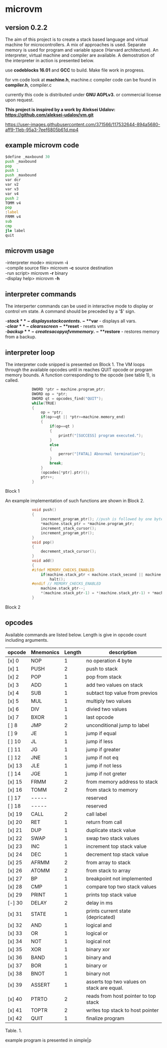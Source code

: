 # microvm
## version 0.2.2
The aim of this project is to create a stack based language and virtual machine for microcontrollers. A mix of approaches is used. 
Separate memory is used for program and variable space (Harvard architecture). An interpreter, virtual machine and compiler are available. A demostration of the interpreter in action is presented below.

use **codeblocks 16.01**  and **GCC** to build.  Make file work in progress.

for vm code look at **machine.h**, machine.c
compiler code can be found in **compiler.h**, compiler.c

currently this code is distributed under **GNU AGPLv3.** or commercial license upon request.

**This project is inspired by a work by Aleksei Udalov: https://github.com/aleksei-udalov/vm.git**


https://user-images.githubusercontent.com/371566/117532644-894a5680-aff9-11eb-95a3-7eef6805b61d.mp4

## example microvm code
```asm
$define _maxbound 30
push _maxbound
pop
push 1
push _maxbound
var dcr
var v2
var v3
var v4
push 2
TOMM v4
pop
:label
FRMM v4
sub
cmp
jle label
quit

```
## microvm usage

-interpreter mode>    microvm **-i**              
-compile source file> microvm **-c** source destination             
-run script>          microvm **-r**  binary              
-display help>        microvm **-h**                        
            
## interpreter commands
The interperter commands can be used in interactive mode to display or control vm state. A command should be preceded by a '$' sign.

-**$stack**      - displays stack contents.     
-**$var**        - displays all vars.           
-**$clear**      - clears screen    
-**$reset**      - resets vm        
-**$backup**     - creates a copy of vm memory.                         
-**$restore**       - restores memory from a backup.           


## interpreter loop
The interpreter code snipped is presented on Block 1. The VM loops through the available opcodes until in reaches QUIT opcode or program memory bounds. A function corresponding to the opcode (see table 1), is called.
```C
            DWORD *ptr = machine.program_ptr;
            DWORD op = *ptr;
            DWORD qt = opcodes_find("QUIT");
            while(TRUE)
            {
                op = *ptr;         
                if(op>=qt || *ptr>=machine.memory_end)
                {
                    if(op==qt )
                    {
                        printf("[SUCCESS] program executed.");
                    }
                    else
                    {
                        perror("[FATAL] Abnormal termination");
                    }
                    break;
                }
                (opcodes[*ptr].ptr)();
                ptr++;
            }
```
Block 1

An example implementation of such functions are shown in Block 2.
```C
            void push() 
            {
                increment_program_ptr(); //push is followed by one byte, so increment to skip argument
                *machine.stack_ptr = *machine.program_ptr;
                increment_stack_cursor();
                increment_program_ptr();
            }
            void pop()
            {
                decrement_stack_cursor();
            }
            void add() 
            {
            #ifdef MEMORY_CHECKS_ENABLED
                if(machine.stack_ptr < machine.stack_second || machine.stack_ptr >= machine.stack_end)
                    halt();
            #endif // MEMORY_CHECKS_ENABLED
                machine.stack_ptr--;
                *(machine.stack_ptr-1) = *(machine.stack_ptr-1) + *machine.stack_ptr;
            }
```
Block 2

## opcodes

Available commands are listed below. Length is give in opcode count including arguments.

|   opcode |  Mnemonics |Length|                           description                              |
|----------|-------------|---------|--------------------------------------------------------------------|
| [x]     0  |  NOP      |   1     | no operation 4 byte <BR>								            |
| [x]     1  |  PUSH     |   2     | push to stack  <BR>                                                |
| [x]     2  |  POP      |   1     | pop from stack                                                     |
| [x]     3  |  ADD      |   1     | add two values on stack                                            |
| [x]     4  |  SUB      |   1     | subtact top value from previos                                     |
| [x]     5  |  MUL      |   1     | multiply two values|                                               |
| [x]     6  |  DIV      |   1     | divied two values|                                                 |
| [x]     7  |  BXOR     |   1     | last opcode                                                        |
| [ ]     8  |  JMP      |   2     | unconditional jump to label                                        |
| [ ]     9  |  JE       |   1     | jump if equal                                                      |
| [ ]     10 |  JL       |   1     | jump if less                                                       |
| [ ]     11 |  JG       |   1     | jump if greater                                                    |
| [ ]     12 |  JNE      |   1     | jump if not eq                                                     |
| [x]     13 |  JLE      |   1     | jump if not less                                                   |
| [ ]     14 |  JGE      |   1     | jump if not greter                                                 |
| [x]     15 |  FRMM     |   2     | from memory address to stack                                       |
| [x]     16 |  TOMM     |   2     | from stack to memory                                               |
| [ ]     17 |  -----    |         | reserved                                                           |
| [ ]     18 |  -----    |         | reserved                                                           |
| [x]     19 |  CALL     |   2     | call label                                                         |
| [x]     20 |  RET      |   1     | return from call                                                   |
| [x]     21 |  DUP      |   1     | duplicate stack value                                              |
| [x]     22 |  SWAP     |   1     | swap two stack values                                              |
| [x]     23 |  INC      |   1     | increment top stack value                                          |
| [x]     24 |  DEC      |   1     | decrement top stack value                                          |
| [x]     25 |  AFRMM    |   2     | from array to stack                                                |
| [x]     26 |  ATOMM    |   2     | from stack to array                                                |
| [x]     27 |  BP       |   1     | breakpoint not implemented                                         |
| [x]     28 |  CMP      |   1     | compare top two stack values| place result in flag_gr and flag_eq  |
| [x]     29 |  PRINT    |   1     | prints top stack value                                             |
| [-]     30 |  DELAY    |   2     | delay in ms                                                        |
| [x]     31 |  STATE    |   1     | prints current state (depricated)                                  |
| [x]     32 |  AND      |   1     | logical and                                                        |
| [x]     33 |  OR       |   1     | logical or                                                         |
| [x]     34 |  NOT      |   1     | logical not                                                        |
| [x]     35 |  XOR      |   1     | binary xor                                                         |
| [x]     36 |  BAND     |   1     | binary and                                                         |
| [x]     37 |  BOR      |   1     | binary or                                                          |
| [x]     38 |  BNOT     |   1     | binary not                                                         |
| [x]     39 |  ASSERT   |   1     | asserts top two values on stack are equal.                         |
| [x]     40 |  PTRTO    |   2     | reads from host pointer to top stack                               |
| [x]     41 |  TOPTR    |   2     | writes top stack to host pointer                                   |
| [x]     42 |  QUIT     |   1     | finalize program                                                   |


Table. 1.
      
example program is presented in simple|p
